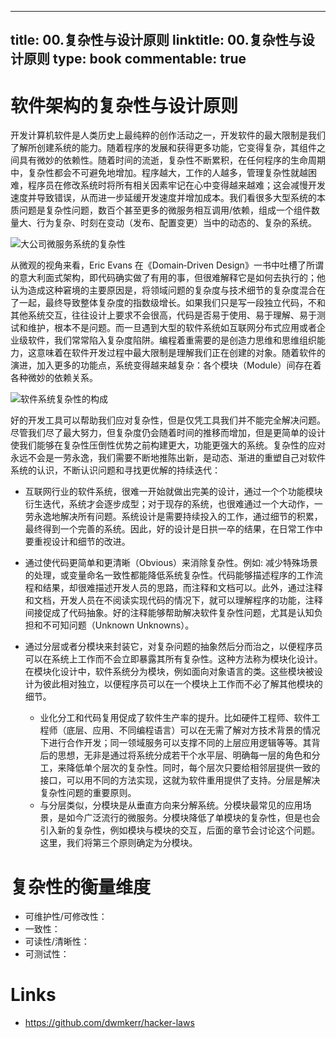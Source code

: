 
---
title: 00.复杂性与设计原则
linktitle: 00.复杂性与设计原则
type: book
commentable: true
---

# 软件架构的复杂性与设计原则

开发计算机软件是人类历史上最纯粹的创作活动之一，开发软件的最大限制是我们了解所创建系统的能力。随着程序的发展和获得更多功能，它变得复杂，其组件之间具有微妙的依赖性。随着时间的流逝，复杂性不断累积，在任何程序的生命周期中，复杂性都会不可避免地增加。程序越大，工作的人越多，管理复杂性就越困难，程序员在修改系统时将所有相关因素牢记在心中变得越来越难；这会减慢开发速度并导致错误，从而进一步延缓开发速度并增加成本。我们看很多大型系统的本质问题是复杂性问题，数百个甚至更多的微服务相互调用/依赖，组成一个组件数量大、行为复杂、时刻在变动（发布、配置变更）当中的动态的、复杂的系统。

![大公司微服务系统的复杂性](https://s1.ax1x.com/2020/10/01/0MCljI.png)

从微观的视角来看，Eric Evans 在《Domain‐Driven Design》一书中吐槽了所谓的意大利面式架构，即代码确实做了有用的事，但很难解释它是如何去执行的；他认为造成这种窘境的主要原因是，将领域问题的复杂度与技术细节的复杂度混合在了一起，最终导致整体复杂度的指数级增长。如果我们只是写一段独立代码，不和其他系统交互，往往设计上要求不会很高，代码是否易于使用、易于理解、易于测试和维护，根本不是问题。而一旦遇到大型的软件系统如互联网分布式应用或者企业级软件，我们常常陷入复杂度陷阱。编程着重需要的是创造力思维和思维组织能力，这意味着在软件开发过程中最大限制是理解我们正在创建的对象。随着软件的演进，加入更多的功能点，系统变得越来越复杂：各个模块（Module）间存在着各种微妙的依赖关系。

![软件系统复杂性的构成](https://i.postimg.cc/pTXBx6Tg/image.png)

好的开发工具可以帮助我们应对复杂性，但是仅凭工具我们并不能完全解决问题。尽管我们尽了最大努力，但复杂度仍会随着时间的推移而增加，但是更简单的设计使我们能够在复杂性压倒性优势之前构建更大，功能更强大的系统。复杂性的应对永远不会是一劳永逸，我们需要不断地推陈出新，是动态、渐进的重塑自己对软件系统的认识，不断认识问题和寻找更优解的持续迭代：

- 互联网行业的软件系统，很难一开始就做出完美的设计，通过一个个功能模块衍生迭代，系统才会逐步成型；对于现存的系统，也很难通过一个大动作，一劳永逸地解决所有问题。系统设计是需要持续投入的工作，通过细节的积累，最终得到一个完善的系统。因此，好的设计是日拱一卒的结果，在日常工作中要重视设计和细节的改进。

- 通过使代码更简单和更清晰（Obvious）来消除复杂性。例如: 减少特殊场景的处理，或变量命名一致性都能降低系统复杂性。代码能够描述程序的工作流程和结果，却很难描述开发人员的思路，而注释和文档可以。此外，通过注释和文档，开发人员在不阅读实现代码的情况下，就可以理解程序的功能，注释间接促成了代码抽象。好的注释能够帮助解决软件复杂性问题，尤其是认知负担和不可知问题（Unknown Unknowns）。

- 通过分层或者分模块来封装它，对复杂问题的抽象然后分而治之，以便程序员可以在系统上工作而不会立即暴露其所有复杂性。这种方法称为模块化设计。在模块化设计中，软件系统分为模块，例如面向对象语言的类。这些模块被设计为彼此相对独立，以便程序员可以在一个模块上工作而不必了解其他模块的细节。
  - 业化分工和代码复用促成了软件生产率的提升。比如硬件工程师、软件工程师（底层、应用、不同编程语言）可以在无需了解对方技术背景的情况下进行合作开发；同一领域服务可以支撑不同的上层应用逻辑等等。其背后的思想，无非是通过将系统分成若干个水平层、明确每一层的角色和分工，来降低单个层次的复杂性。同时，每个层次只要给相邻层提供一致的接口，可以用不同的方法实现，这就为软件重用提供了支持。分层是解决复杂性问题的重要原则。
  - 与分层类似，分模块是从垂直方向来分解系统。分模块最常见的应用场景，是如今广泛流行的微服务。分模块降低了单模块的复杂性，但是也会引入新的复杂性，例如模块与模块的交互，后面的章节会讨论这个问题。这里，我们将第三个原则确定为分模块。

# 复杂性的衡量维度

- 可维护性/可修改性：
- 一致性：
- 可读性/清晰性：
- 可测试性：

# Links

- https://github.com/dwmkerr/hacker-laws

    